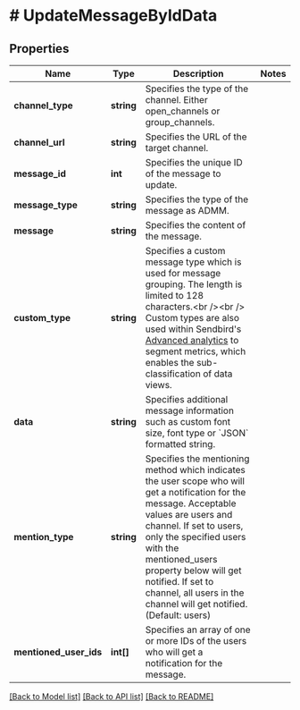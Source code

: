 # # UpdateMessageByIdData

## Properties

Name | Type | Description | Notes
------------ | ------------- | ------------- | -------------
**channel_type** | **string** | Specifies the type of the channel. Either open_channels or group_channels. |
**channel_url** | **string** | Specifies the URL of the target channel. |
**message_id** | **int** | Specifies the unique ID of the message to update. |
**message_type** | **string** | Specifies the type of the message as ADMM. |
**message** | **string** | Specifies the content of the message. |
**custom_type** | **string** | Specifies a custom message type which is used for message grouping. The length is limited to 128 characters.&lt;br /&gt;&lt;br /&gt; Custom types are also used within Sendbird&#39;s [Advanced analytics](/docs/chat/v3/platform-api/guides/advanced-analytics) to segment metrics, which enables the sub-classification of data views. |
**data** | **string** | Specifies additional message information such as custom font size, font type or &#x60;JSON&#x60; formatted string. |
**mention_type** | **string** | Specifies the mentioning method which indicates the user scope who will get a notification for the message. Acceptable values are users and channel. If set to users, only the specified users with the mentioned_users property below will get notified. If set to channel, all users in the channel will get notified. (Default: users) |
**mentioned_user_ids** | **int[]** | Specifies an array of one or more IDs of the users who will get a notification for the message. |

[[Back to Model list]](../../README.md#models) [[Back to API list]](../../README.md#endpoints) [[Back to README]](../../README.md)
